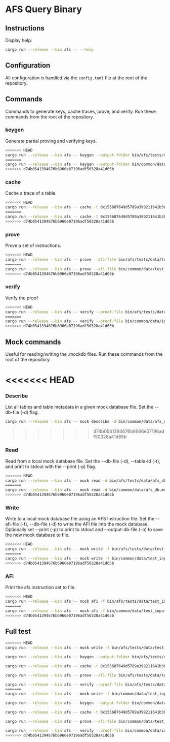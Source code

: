 # AFS Query Binary

## Instructions

Display help:

```bash
cargo run --release --bin afs -- --help
```

## Configuration

All configuration is handled via the `config.toml` file at the root of the repository.

## Commands

Commands to generate keys, cache traces, prove, and verify. Run these commands from the root of the repository.

### keygen

Generate partial proving and verifying keys.

```bash
<<<<<<< HEAD
cargo run --release --bin afs -- keygen --output-folder bin/afs/tests/data
=======
cargo run --release --bin afs -- keygen --output-folder bin/common/data
>>>>>>> d74b0541394676b6966e07196adf50328a41d65b
```

### cache

Cache a trace of a table.

```bash
<<<<<<< HEAD
cargo run --release --bin afs -- cache -t 0x155687649d5789a399211641b38bb93139f8ceca042466aa98e500a904657711 --db-file bin/afs/tests/data/input_file_32_1024.mockdb --output-file bin/afs/tests/data
=======
cargo run --release --bin afs -- cache -t 0x155687649d5789a399211641b38bb93139f8ceca042466aa98e500a904657711 --db-file bin/common/data/input_file_32_1024.mockdb --output-folder bin/common/data
>>>>>>> d74b0541394676b6966e07196adf50328a41d65b
```

### prove

Prove a set of instructions.

```bash
<<<<<<< HEAD
cargo run --release --bin afs -- prove --afi-file bin/afs/tests/data/test_input_file_32_1024.afi --db-file bin/afs/tests/data/input_file_32_1024.mockdb --cache-folder bin/afs/tests/data --keys-folder bin/afs/tests/data
=======
cargo run --release --bin afs -- prove --afi-file bin/common/data/test_input_file_32_1024.afi --db-file bin/common/data/input_file_32_1024.mockdb --cache-folder bin/common/data --keys-folder bin/common/data
>>>>>>> d74b0541394676b6966e07196adf50328a41d65b
```

### verify

Verify the proof

```bash
<<<<<<< HEAD
cargo run --release --bin afs -- verify --proof-file bin/afs/tests/data/input_file_32_1024.mockdb.prove.bin --db-file bin/afs/tests/data/input_file_32_1024.mockdb --keys-folder bin/afs/tests/data
=======
cargo run --release --bin afs -- verify --proof-file bin/common/data/input_file_32_1024.mockdb.prove.bin --db-file bin/common/data/input_file_32_1024.mockdb --keys-folder bin/common/data
>>>>>>> d74b0541394676b6966e07196adf50328a41d65b
```

## Mock commands

Useful for reading/writing the .mockdb files. Run these commands from the root of the repository.

<<<<<<< HEAD
=======
### Describe

List all tables and table metadata in a given mock database file. Set the --db-file (-d) flag.

```bash
cargo run --release --bin afs -- mock describe -d bin/common/data/afs_db.mockdb
```

>>>>>>> d74b0541394676b6966e07196adf50328a41d65b
### Read

Read from a local mock database file. Set the --db-file (-d), --table-id (-t), and print to stdout with the --print (-p) flag.

```bash
<<<<<<< HEAD
cargo run --release --bin afs -- mock read -d bin/afs/tests/data/afs_db.mockdb -t 5
=======
cargo run --release --bin afs -- mock read -d bin/common/data/afs_db.mockdb -t 5
>>>>>>> d74b0541394676b6966e07196adf50328a41d65b
```

### Write

Write to a local mock database file using an AFS Instruction file. Set the --afi-file (-f), --db-file (-d) to write the AFI file into the mock database. Optionally set --print (-p) to print to stdout and --output-db-file (-o) to save the new mock database to file.

```bash
<<<<<<< HEAD
cargo run --release --bin afs -- mock write -f bin/afs/tests/data/test_input_file_32_1024.afi -d bin/afs/tests/data/afs_db.mockdb -o bin/afs/tests/data/afs_db1.mockdb
=======
cargo run --release --bin afs -- mock write -f bin/common/data/test_input_file_32_1024.afi -d bin/common/data/afs_db.mockdb -o bin/common/data/afs_db1.mockdb
>>>>>>> d74b0541394676b6966e07196adf50328a41d65b
```

### AFI

Print the afs instruction set to file.

```bash
<<<<<<< HEAD
cargo run --release --bin afs -- mock afi -f bin/afs/tests/data/test_input_file_32_1024.afi
=======
cargo run --release --bin afs -- mock afi -f bin/common/data/test_input_file_32_1024.afi
>>>>>>> d74b0541394676b6966e07196adf50328a41d65b
```

## Full test

```bash
<<<<<<< HEAD
cargo run --release --bin afs -- mock write -f bin/afs/tests/data/test_input_file_32_1024.afi -o bin/afs/tests/data/input_file_32_1024.mockdb

cargo run --release --bin afs -- keygen --output-folder bin/afs/tests/data

cargo run --release --bin afs -- cache -t 0x155687649d5789a399211641b38bb93139f8ceca042466aa98e500a904657711 --db-file bin/afs/tests/data/input_file_32_1024.mockdb --output-file bin/afs/tests/data

cargo run --release --bin afs -- prove --afi-file bin/afs/tests/data/test_input_file_32_1024.afi --db-file bin/afs/tests/data/input_file_32_1024.mockdb --cache-folder bin/afs/tests/data --keys-folder bin/afs/tests/data

cargo run --release --bin afs -- verify --proof-file bin/afs/tests/data/input_file_32_1024.mockdb.prove.bin --db-file bin/afs/tests/data/input_file_32_1024.mockdb --keys-folder bin/afs/tests/data
=======
cargo run --release --bin afs -- mock write -f bin/common/data/test_input_file_32_1024.afi -o bin/common/data/input_file_32_1024.mockdb

cargo run --release --bin afs -- keygen --output-folder bin/common/data

cargo run --release --bin afs -- cache -t 0x155687649d5789a399211641b38bb93139f8ceca042466aa98e500a904657711 --db-file bin/common/data/input_file_32_1024.mockdb --output-folder bin/common/data

cargo run --release --bin afs -- prove --afi-file bin/common/data/test_input_file_32_1024.afi --db-file bin/common/data/input_file_32_1024.mockdb --cache-folder bin/common/data --keys-folder bin/common/data

cargo run --release --bin afs -- verify --proof-file bin/common/data/input_file_32_1024.mockdb.prove.bin --db-file bin/common/data/input_file_32_1024.mockdb --keys-folder bin/common/data
>>>>>>> d74b0541394676b6966e07196adf50328a41d65b
```
